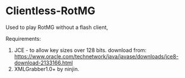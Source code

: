 # Clientless-RotMG

Used to play RotMG without a flash client,

Requirements:
1) JCE - to allow key sizes over 128 bits.
   download from: https://www.oracle.com/technetwork/java/javase/downloads/jce8-download-2133166.html
2) XMLGrabber1.0+ by ninjin.
